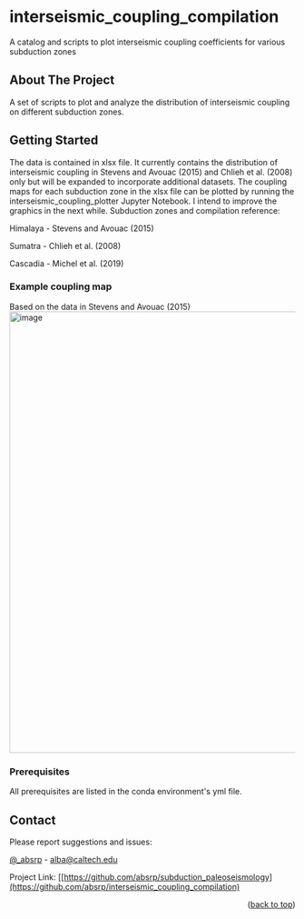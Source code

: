 # interseismic_coupling_compilation
A catalog and scripts to plot interseismic coupling coefficients for various subduction zones

<!-- Improved compatibility of back to top link: See: https://github.com/othneildrew/Best-README-Template/pull/73 -->
<a name="readme-top"></a>
<!--
*** Thanks for checking out the Best-README-Template. If you have a suggestion
*** that would make this better, please fork the repo and create a pull request
*** or simply open an issue with the tag "enhancement".
*** Don't forget to give the project a star!
*** Thanks again! Now go create something AMAZING! :D
-->


<!-- ABOUT THE PROJECT -->
## About The Project

A set of scripts to plot and analyze the distribution of interseismic coupling on different subduction zones. 

<!-- GETTING STARTED -->
## Getting Started

The data is contained in xlsx file. It currently contains the distribution of interseismic coupling in Stevens and Avouac (2015) and Chlieh et al. (2008) only but will be expanded to incorporate additional datasets. The coupling maps for each subduction zone in the xlsx file can be plotted by running the interseismic_coupling_plotter Jupyter Notebook. I intend to improve the graphics in the next while.
Subduction zones and compilation reference:

Himalaya - Stevens and Avouac (2015)

Sumatra - Chlieh et al. (2008)

Cascadia - Michel et al. (2019)

### Example coupling map
Based on the data in Stevens and Avouac (2015)
<img width="777" alt="image" src="https://github.com/absrp/interseismic_coupling_compilation/assets/52015046/1d26d71f-9b49-48a7-adc5-38c092248894">



### Prerequisites

All prerequisites are listed in the conda environment's yml file. 

<!-- CONTACT -->
## Contact

Please report suggestions and issues:

[@_absrp](https://twitter.com/_absrp) - alba@caltech.edu

Project Link: [[https://github.com/absrp/subduction_paleoseismology](https://github.com/absrp/interseismic_coupling_compilation)
<p align="right">(<a href="#readme-top">back to top</a>)</p>







